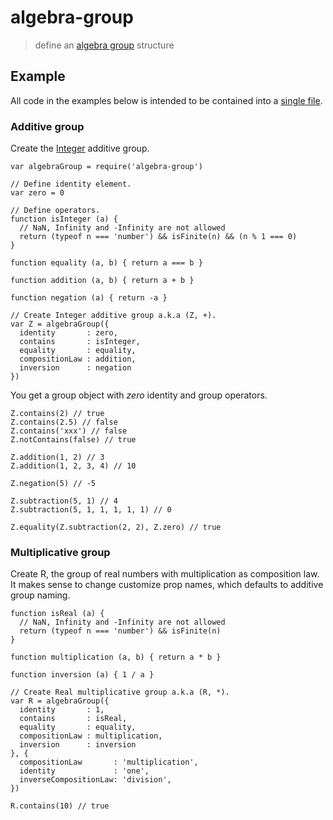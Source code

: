 # algebra-group

> define an [algebra group][1] structure

## Example

All code in the examples below is intended to be contained into a [single file](https://github.com/fibo/algebra-group/blob/master/test.js).

### Additive group

Create the [Integer](https://en.wikipedia.org/wiki/Integer) additive group.

```
var algebraGroup = require('algebra-group')

// Define identity element.
var zero = 0

// Define operators.
function isInteger (a) {
  // NaN, Infinity and -Infinity are not allowed
  return (typeof n === 'number') && isFinite(n) && (n % 1 === 0)
}

function equality (a, b) { return a === b }

function addition (a, b) { return a + b }

function negation (a) { return -a }

// Create Integer additive group a.k.a (Z, +).
var Z = algebraGroup({
  identity       : zero,
  contains       : isInteger,
  equality       : equality,
  compositionLaw : addition,
  inversion      : negation
})
```

You get a group object with *zero* identity and group operators.

```
Z.contains(2) // true
Z.contains(2.5) // false
Z.contains('xxx') // false
Z.notContains(false) // true

Z.addition(1, 2) // 3
Z.addition(1, 2, 3, 4) // 10

Z.negation(5) // -5

Z.subtraction(5, 1) // 4
Z.subtraction(5, 1, 1, 1, 1, 1) // 0

Z.equality(Z.subtraction(2, 2), Z.zero) // true
```

### Multiplicative group

Create R, the group of real numbers with multiplication as composition law.
It makes sense to change customize prop names, which defaults to additive group naming.

```
function isReal (a) {
  // NaN, Infinity and -Infinity are not allowed
  return (typeof n === 'number') && isFinite(n)
}

function multiplication (a, b) { return a * b }

function inversion (a) { 1 / a }

// Create Real multiplicative group a.k.a (R, *).
var R = algebraGroup({
  identity       : 1,
  contains       : isReal,
  equality       : equality,
  compositionLaw : multiplication,
  inversion      : inversion
}, {
  compositionLaw       : 'multiplication',
  identity             : 'one',
  inverseCompositionLaw: 'division',
})
```

```
R.contains(10) // true
```

  [1]: https://en.wikipedia.org/wiki/Group_(mathematics) "Group"

